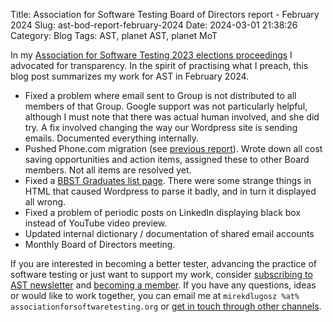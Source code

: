 Title: Association for Software Testing Board of Directors report - February 2024
Slug: ast-bod-report-february-2024
Date: 2024-03-01 21:38:26
Category: Blog
Tags: AST, planet AST, planet MoT


In my [Association for Software Testing 2023 elections proceedings](https://associationforsoftwaretesting.org/about-the-ast-a-professional-body-for-testers/board-of-directors/election-proceedings/2023-election/2023-election-mirek-dlugosz/) I advocated for transparency. In the spirit of practising what I preach, this blog post summarizes my work for AST in February 2024.

* Fixed a problem where email sent to Group is not distributed to all members of that Group. Google support was not particularly helpful, although I must note that there was actual human involved, and she did try. A fix involved changing the way our Wordpress site is sending emails. Documented everything internally.
* Pushed Phone.com migration (see [previous report]({filename}ast-bod-report-january-2024.md)). Wrote down all cost saving opportunities and action items, assigned these to other Board members. Not all items are resolved yet.
* Fixed a [BBST Graduates list page](https://associationforsoftwaretesting.org/bbst-black-box-software-testing-courses/graduates/). There were some strange things in HTML that caused Wordpress to parse it badly, and in turn it displayed all wrong.
* Fixed a problem of periodic posts on LinkedIn displaying black box instead of YouTube video preview.
* Updated internal dictionary / documentation of shared email accounts
* Monthly Board of Directors meeting.

If you are interested in becoming a better tester, advancing the practice of software testing or just want to support my work, consider [subscribing to AST newsletter](http://eepurl.com/tCFsn) and [becoming a member](https://associationforsoftwaretesting.org/about-the-ast-a-professional-body-for-testers/membership/become-a-member-of-the-the-association-for-software-testing/). If you have any questions, ideas or would like to work together, you can email me at `mirekdlugosz %at% associationforsoftwaretesting.org` or [get in touch through other channels]({filename}../pages/contact.md).
